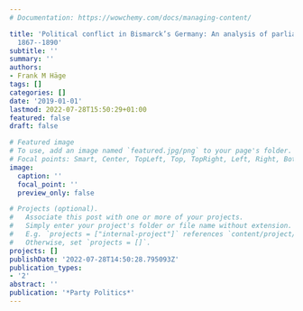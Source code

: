 ```yaml
---
# Documentation: https://wowchemy.com/docs/managing-content/

title: 'Political conflict in Bismarck’s Germany: An analysis of parliamentary voting,
  1867--1890'
subtitle: ''
summary: ''
authors:
- Frank M Häge
tags: []
categories: []
date: '2019-01-01'
lastmod: 2022-07-28T15:50:29+01:00
featured: false
draft: false

# Featured image
# To use, add an image named `featured.jpg/png` to your page's folder.
# Focal points: Smart, Center, TopLeft, Top, TopRight, Left, Right, BottomLeft, Bottom, BottomRight.
image:
  caption: ''
  focal_point: ''
  preview_only: false

# Projects (optional).
#   Associate this post with one or more of your projects.
#   Simply enter your project's folder or file name without extension.
#   E.g. `projects = ["internal-project"]` references `content/project/deep-learning/index.md`.
#   Otherwise, set `projects = []`.
projects: []
publishDate: '2022-07-28T14:50:28.795093Z'
publication_types:
- '2'
abstract: ''
publication: '*Party Politics*'
---
```

